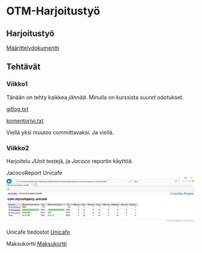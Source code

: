 # **OTM-Harjoitustyö**

## **Harjoitustyö**

[Määrittelydokumentti](https://github.com/Savolainen95/otm-harjoitustyo/blob/master/dokumentaatio/maarittelydokumentti.md)


## **Tehtävät**

### **Viikko1**

Tänään on tehty kaikkea *jännää*.
Minulla on kurssista *suuret* odotukset.

[gitlog.txt](https://github.com/Savolainen95/otm-harjoitustyo/blob/master/laskarit/viikko1/gitlog.txt)

[komentorivi.txt](https://github.com/Savolainen95/otm-harjoitustyo/blob/master/laskarit/viikko1/komentorivi.txt)

Viellä yksi muutos committavaksi. Ja viellä.

### **Viikko2**

Harjoitelu *JUnit* testejä, ja *Jacoco* reportin käyttöä.

JacocoReport Unicafe
![Image of Jacoco](https://github.com/Savolainen95/otm-harjoitustyo/blob/master/laskarit/viikko2/UnicafeJacocoReport.png)

Unicafe tiedostot
[Unicafe](https://github.com/Savolainen95/otm-harjoitustyo/tree/master/laskarit/viikko2/Unicafe)

Maksukortti
[Maksukortti](https://github.com/Savolainen95/otm-harjoitustyo/tree/master/laskarit/viikko2/Maksukortti)
